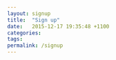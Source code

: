 ```yaml
---
layout: signup
title:  "Sign up"
date:   2015-12-17 19:35:48 +1100
categories:
tags:
permalink: /signup
---
```

